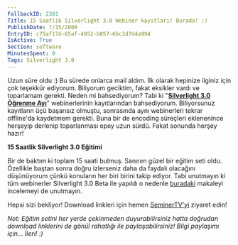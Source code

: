 ```yaml
---
FallbackID: 2381
Title: 15 Saatlik Silverlight 3.0 Webiner kayıtları! Burada! :)
PublishDate: 7/15/2009
EntryID: c75af17d-65af-4952-b057-6bc2d7d4a994
IsActive: True
Section: software
MinutesSpent: 0
Tags: Silverlight 3.0
---
```

Uzun süre oldu :) Bu sürede onlarca mail aldım. İlk olarak hepinize
ilginiz için çok teşekkür ediyorum. Biliyorum geciktim, fakat eksikler
vardı ve toparlamam gerekti. Neden mi bahsediyorum? Tabi ki
"**[Silverlight 3.0 Öğrenme
Ayı](http://daron.yondem.com/tr/post/0a51c06a-9567-4eba-86d1-c0461e921ec2)**"
webinerlerinin kayıtlarından bahsediyorum. Biliyorsunuz kayıtların üçü
başarısız olmuştu, sonrasında aynı webinerleri tekrar offline'da
kaydetmem gerekti. Buna bir de encoding süreçleri eklenenince herşeyip
derlenip toparlanması epey uzun sürdü. Fakat sonunda herşey hazır!

**15 Saatlik Silverlight 3.0 Eğitimi**

Bir de baktım ki toplam 15 saati bulmuş. Sanırım güzel bir eğitim seti
oldu. Özellikle baştan sonra doğru izlerseniz daha da faydalı olacağını
düşünüyorum çünkü konuların her biri birini takip ediyor. Tabi unutmayın
ki tüm webinerler Silverlight 3.0 Beta ile yapıldı o nedenle
[buradaki](http://daron.yondem.com/tr/post/2100c93d-88f4-45f3-a065-6096b2e5539e)
makaleyi incelemeyi de unutmayın.

Hepsi sizi bekliyor! Download linkleri için hemen
[SeminerTV'yi](http://daron.yondem.com/tr/formatpage.aspx?path=seminertv.format.html)
ziyaret edin!

*Not: Eğitim setini her yerde çekinmeden duyurabilirsiniz hatta doğrudan
download linklerini de gönül rahatlığı ile paylaşabilirsiniz! Bilgi
paylaşımı için... İleri! :)*



